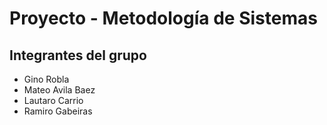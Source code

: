 # Proyecto - Metodología de Sistemas


## Integrantes del grupo

- Gino Robla
- Mateo Avila Baez 
- Lautaro Carrio  
- Ramiro Gabeiras
